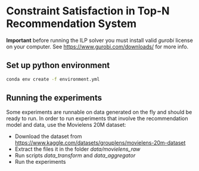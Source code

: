 # Constraint Satisfaction in Top-N Recommendation System

**Important** before running the ILP solver you must install valid *gurobi* license on your computer.
See https://www.gurobi.com/downloads/ for more info.

## Set up python environment

```bash
conda env create -f environment.yml
```

## Running the experiments
Some experiments are runnable on data generated on the fly and should be ready to run.
In order to run experiments that involve the recommendation model and data, use the Movielens 20M dataset:

* Download the dataset from https://www.kaggle.com/datasets/grouplens/movielens-20m-dataset
* Extract the files it in the folder *data/movielens_raw*
* Run scripts *data_transform* and *data_aggregator*
* Run the experiments

